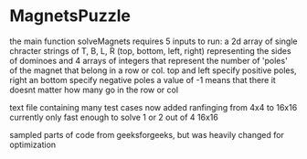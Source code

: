 # MagnetsPuzzle
the main function solveMagnets requires 5 inputs to run:
a 2d array of single chracter strings of T, B, L, R (top, bottom, left, right) representing the sides of dominoes
and 4 arrays of integers that represent the number of 'poles' of the magnet that belong in a row or col.
top and left specify positive poles, right an bottom specify negative poles
a value of -1 means that there it doesnt matter how many go in the row or col

text file containing many test cases now added ranfinging from 4x4 to 16x16
currently only fast enough to solve 1 or 2 out of 4 16x16

sampled parts of code from geeksforgeeks, but was heavily changed for optimization
